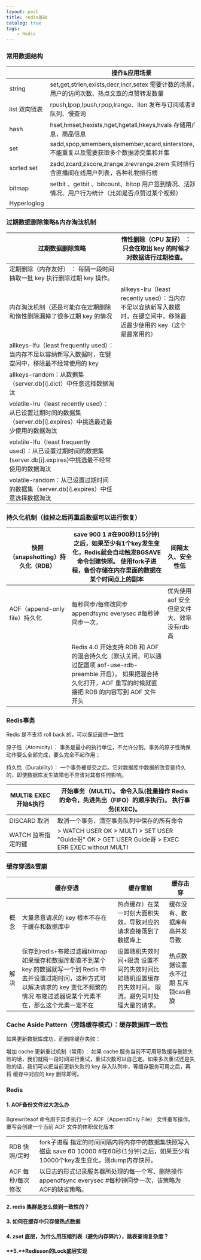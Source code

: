 ```yaml
---
layout: post
title: redis基础
catalog: true
tags:
    - Redis
---
```


### **常用数据结构**

|               | 操作&应用场景                                                |
| ------------- | ------------------------------------------------------------ |
| string        | set,get,strlen,exists,decr,incr,setex   需要计数的场景，比如用户的访问次数、热点文章的点赞转发数量 |
| list 双向链表 | rpush,lpop,lpush,rpop,lrange、llen   发布与订阅或者说消息队列、慢查询 |
| hash          | hset,hmset,hexists,hget,hgetall,hkeys,hvals   存储用户信息，商品信息 |
| set           | sadd,spop,smembers,sismember,scard,sinterstore,sunion   不能重复以及需要获取多个数据源交集和并集 |
| sorted set    | zadd,zcard,zscore,zrange,zrevrange,zrem   实时排行信息包含直播间在线用户列表，各种礼物排行榜 |
| bitmap        | setbit 、getbit 、bitcount、bitop   用户签到情况、活跃用户情况、用户行为统计（比如是否点赞过某个视频） |
| Hyperloglog   |                                                              |

### **过期数据删除策略&内存淘汰机制**

| 过期数据删除策略                                             | 惰性删除（CPU 友好） ：只会在取出 key 的时候才对数据进行过期检查。 |
| ------------------------------------------------------------ | ------------------------------------------------------------ |
| 定期删除（内存友好） ： 每隔一段时间抽取一批 key 执行删除过期 key 操作。 |                                                              |
| 内存淘汰机制（还是可能存在定期删除和惰性删除漏掉了很多过期 key 的情况 | allkeys-lru（least recently used）：当内存不足以容纳新写入数据时，在键空间中，移除最近最少使用的 key（这个是最常用的） |
| allkeys-lfu（least   frequently used）：当内存不足以容纳新写入数据时，在键空间中，移除最不经常使用的 key |                                                              |
| allkeys-random：从数据集（server.db[i].dict）中任意选择数据淘汰 |                                                              |
| volatile-lru（least   recently used）：从已设置过期时间的数据集（server.db[i].expires）中挑选最近最少使用的数据淘汰 |                                                              |
| volatile-lfu（least   frequently used）：从已设置过期时间的数据集(server.db[i].expires)中挑选最不经常使用的数据淘汰 |                                                              |
| volatile-random：从已设置过期时间的数据集（server.db[i].expires）中任意选择数据淘汰 |                                                              |

### **持久化机制（挂掉之后再重启数据可以进行恢复）**

| 快照（snapshotting）持久化（RDB） | save 900 1           #在900秒(15分钟)之后，如果至少有1个key发生变化，Redis就会自动触发BGSAVE命令创建快照。   使用fork子进程，备份存储在内存里面的数据在某个时间点上的副本 | 间隔太久、安全性低                          |
| --------------------------------- | ------------------------------------------------------------ | ------------------------------------------- |
| AOF（append-only   file）持久化   | 每秒同步/每修改同步   appendfsync everysec  #每秒钟同步一次， | 优先使用aof   安全但是文件大、效率没有rdb高 |
|                                   | Redis 4.0 开始支持   RDB 和 AOF 的混合持久化（默认关闭，可以通过配置项 aof-use-rdb-preamble 开启）。     如果把混合持久化打开，AOF 重写的时候就直接把 RDB 的内容写到 AOF 文件开头 |                                             |

### **Redis事务**

Redis 是不支持 roll back 的，可以保证最终一致性

原子性（Atomicity）： 事务是最小的执行单位，不允许分割。事务的原子性确保动作要么全部完成，要么完全不起作用；

持久性（Durability）： 一个事务被提交之后。它对数据库中数据的改变是持久的，即使数据库发生故障也不应该对其有任何影响。

| MULTI& EXEC   开始&执行 | 开始事务（MULTI）。   命令入队(批量操作 Redis 的命令，先进先出（FIFO）的顺序执行)。  执行事务(EXEC)。 |
| ----------------------- | ------------------------------------------------------------ |
| DISCARD    取消         | 取消一个事务，清空事务队列中保存的所有命令                   |
| WATCH   监听指定的键    | > WATCH USER   OK  > MULTI  > SET USER "Guide哥"  OK  > GET USER  Guide哥  > EXEC  ERR EXEC without MULTI |

### **缓存穿透&雪崩**

|      | 缓存穿透                                                     | 缓存雪崩                                                     | 缓存击穿                             |
| ---- | ------------------------------------------------------------ | ------------------------------------------------------------ | ------------------------------------ |
| 概念 | 大量恶意请求的 key 根本不存在于缓存和数据库中                | 热点缓存）在某一时刻大面积失效，导致对应的请求直接落到了数据库上 | 缓存没有、数据库有   高并发导致      |
| 解决 | 保存到redis+布隆过滤器bitmap   如果缓存和数据库都查不到某个 key 的数据就写一个到 Redis 中去并设置过期时间，这种方式可以解决请求的 key 变化不频繁的情况  布隆过滤器说某个元素不在，那么这个元素一定不在 | 设置随机失效时间+限流   设置不同的失效时间比如随机设置缓存的失效时间。  限流，避免同时处理大量的请求。 | 热点数据设置永不过期   互斥锁cas自旋 |

### **Cache Aside Pattern（旁路缓存模式）：缓存数据库一致性**

如果更新数据库成功，而删除缓存失败：

增加 cache 更新重试机制（常用）： 如果 cache 服务当前不可用导致缓存删除失败的话，我们就隔一段时间进行重试，重试次数可以自己定。如果多次重试还是失败的话，我们可以把当前更新失败的 key 存入队列中，等缓存服务可用之后，再将 缓存中对应的 key 删除即可。

### **Redis**

#### **1.** **AOF备份文件过大怎么办**

Bgrewriteaof 命令用于异步执行一个 AOF（AppendOnly File） 文件重写操作。重写会创建一个当前 AOF 文件的体积优化版本

|                     |                                                              |
| ------------------- | ------------------------------------------------------------ |
| RDB   快照/定时     | fork子进程   指定的时间间隔内将内存中的数据集快照写入磁盘  save 60 10000        #在60秒(1分钟)之后，如果至少有10000个key发生变化，则dump内存快照。 |
| AOF   每秒/每次修改 | 以日志的形式记录服务器所处理的每一个写、删除操作   appendfsync everysec  #每秒钟同步一次，该策略为AOF的缺省策略。 |

#### **2.** **redis 集群是怎么做到一致性的？**

#### **3.** **如何在缓存中只存储热点数据**

#### **4.** **zset 底层，为什么用压缩列表（避免内存碎片），跳表查询复杂度？**

#### **5.**Redisson的Lock底层实现

